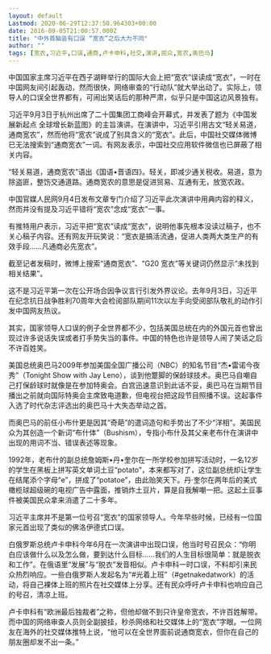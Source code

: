 ```yaml
---
layout: default
Lastmod: 2020-06-29T12:37:50.964303+00:00
date: 2016-09-05T21:00:57.000Z
title: "中外首脑皆有口误 “宽衣”之后大为不同"
author: ""
tags: [宽衣,习近平,口误,通商,卢卡申科,社交,演讲,民众,宽农,奥巴马]
---
```


中国国家主席习近平在西子湖畔举行的国际大会上把“宽农”误读成“宽衣”，一时在中国网友间引起轰动，然而很快，网络审查的“行动队”就大举出动了。实际上，领导人的口误全世界都有，可闹出笑话后的那种严肃，似乎只是中国这边风景独有。

习近平9月3日于杭州出席了二十国集团工商峰会开幕式，并发表了题为《中国发展新起点 全球增长新蓝图》的主旨演讲。在演讲中，习近平引用古文“轻关易道，通商宽农”，然而他将“宽农”说成了别具含义的“宽衣”。此后，中国社交媒体微博已无法搜索到“通商宽衣”一词。有网友表示，中国社交应用软件微信也已屏蔽了相关内容。

“轻关易道，通商宽农”语出《国语•晋语四》。轻关，即减少通关税收。易道，意为除盗匪，整饬交通道路。通商宽农的意思是促进贸易、互通有无，放宽农政。

中国官媒人民网9月4日发布文章专门介绍了习近平此次演讲中用典内容的释义，然而并没有提及习近平错将“宽农”念成“宽衣”一事。

有推特用户表示，习近平把“宽农”读成“宽衣”，说明他事先根本没读过稿子，也不关心稿子内容。还有网友开玩笑说：“宽衣是搞活流通，促进人类两大类生产的有效手段……凡通商必先宽衣”。

截至记者发稿时，微博上搜索“通商宽衣”、“G20 宽衣”等关键词仍然显示“未找到相关结果”。

这不是习近平第一次在公开场合因争议言行引发外界议论。去年9月3日，习近平在纪念抗日战争胜利70周年大会检阅部队期间11次以左手向受阅部队敬礼的动作引发中国网友热议。

其实，国家领导人口误的例子全世界都不少，包括美国总统在内的外国元首也曾出现过许多说话失误或者打手势失当的事件。中国的特色也许是领导人闹了笑话之后不许百姓笑。

美国总统奥巴马2009年参加美国全国广播公司（NBC）的知名节目“杰•雷诺今夜秀”（Tonight Show with Jay Leno），谈到他蹩脚的保龄球技术。奥巴马自嘲自己打保龄球时就像是在参加特奥会。白宫迅速意识到此话不妥，奥巴马在当期节目播出之前就向国际特奥会主席致电道歉，但电视台把这段节目照播不误。这起事件入选了时代杂志评选出的奥巴马十大失态举动之首。

而奥巴马的前任小布什更是因其“奇葩”的遣词造句和手势出了不少“洋相”。美国民众为其创造一个新词“布什体”（Bushism），专指小布什及其父亲老布什在演讲中出现的用词不当、错误表述等现象。

1992年，老布什的副总统詹姆斯•丹•奎尔在一所学校参加拼写活动时，一名12岁的学生在黑板上拼写英文单词土豆“potato”，本来都写对了，这位副总统却让学生在结尾添个字母“e”，拼成了“potatoe”，由此贻笑天下。丹·奎尔在两年后的美式橄榄球超级碗的电视广告中露面，推销炸土豆片，算是自我解嘲一把。这起土豆事件被美国民众拿来消遣了二十多年。

习近平主席并不是第一位号召“宽衣”的国家领导人。今年早些时候，已经有一位国家元首出现了类似的佛洛伊德式口误。

白俄罗斯总统卢卡申科今年6月在一次演讲中出现口误，他当时号召民众：“你明白应该做什么以及怎么做，要到达什么目标……我们的人生目标很简单：就是脱衣和工作”。在俄语里“发展”与“脱衣”发音相似。卢卡申科一时口误，不料却引来民众热烈响应。一些白俄罗斯人发起名为“#光着上班”（#getnakedatwork）的活动，将自己裸体上班的照片在社交媒体上分享。还有民众呼吁卢卡申科也响应自己的号召，清凉上班。

卢卡申科有“欧洲最后独裁者”之称，但他却做不到只许皇帝宽衣，不许百姓解带。而中国的网络审查人员则全副披挂，秒杀网络和社交媒体上的“宽衣”字眼。一位网友在海外的社交媒体推特上说，“他可以在全世界面前说通商宽衣，但你在自己的朋友圈却发不出一条。”

